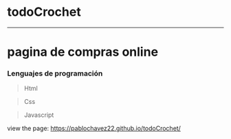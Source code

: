 # todoCrochet
-----
# pagina de compras online

### Lenguajes de programación
> Html

>Css

>Javascript


view the page: https://pablochavez22.github.io/todoCrochet/
